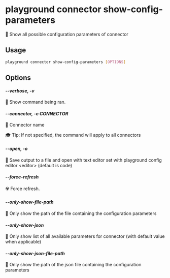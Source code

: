 # playground connector show-config-parameters

🔩 Show all possible configuration parameters of connector

## Usage

```bash
playground connector show-config-parameters [OPTIONS]
```

## Options

#### *--verbose, -v*

🐞 Show command being ran.

#### *--connector, -c CONNECTOR*

🔗 Connector name  
  
🎓 Tip: If not specified, the command will apply to all connectors

#### *--open, -o*

🔖 Save output to a file and open with text editor set with playground config editor \<editor\> (default is code)

#### *--force-refresh*

☢️ Force refresh.

#### *--only-show-file-path*

📂 Only show the path of the file containing the configuration parameters

#### *--only-show-json*

📗 Only show list of all available parameters for connector (with default value when applicable)

#### *--only-show-json-file-path*

📂 Only show the path of the json file containing the configuration parameters


